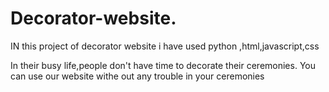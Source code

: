 # Decorator-website.
IN this project of decorator website i have used python ,html,javascript,css

In their busy life,people don't have time to decorate their ceremonies.
You can use our website withe out any trouble in your ceremonies
